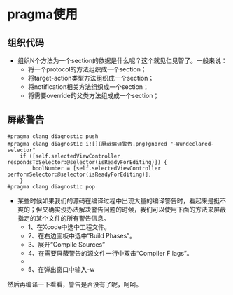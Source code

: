 # pragma使用

## 组织代码

- 组织N个方法为一个section的依据是什么呢？这个就见仁见智了。一般来说：
    - 将一个protocol的方法组织成一个section；
    - 将target-action类型方法组织成一个section；
    - 将notification相关方法组织成一个section；
    - 将需要override的父类方法组成成一个section；

## 屏蔽警告

```objc
#pragma clang diagnostic push
#pragma clang diagnostic i![](屏蔽编译警告.png)gnored "-Wundeclared-selector"
    if ([self.selectedViewController respondsToSelector:@selector(isReadyForEditing)]) {
        boolNumber = [self.selectedViewController performSelector:@selector(isReadyForEditing)];
    }
#pragma clang diagnostic pop
```

- 某些时候如果我们的源码在编译过程中出现大量的编译警告时，看起来是挺不爽的；但又确实没办法解决警告问题的时候，我们可以使用下面的方法来屏蔽指定的某个文件的所有警告信息。
    - 1、在Xcode中选中工程文件。
    - 2、在右边面板中选中“Build Phases”。
    - 3、展开“Compile Sources”
    - 4、在需要屏蔽警告的源文件一行中双击“Compiler F lags”。
    - 
    - 5、在弹出窗口中输入-w



然后再编译一下看看，警告是否没有了呢，呵呵。